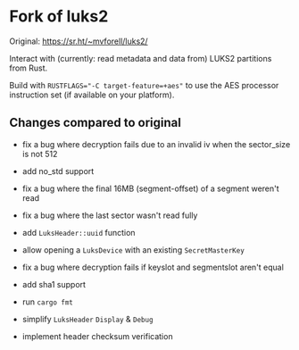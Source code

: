 # Fork of luks2

Original: https://sr.ht/~mvforell/luks2/

Interact with (currently: read metadata and data from) LUKS2 partitions from Rust.

Build with `RUSTFLAGS="-C target-feature=+aes"` to use the AES processor instruction set (if
available on your platform).

## Changes compared to original

* fix a bug where decryption fails due to an invalid iv when the sector_size is not 512
* add no_std support
* fix a bug where the final 16MB (segment-offset) of a segment weren't read
* fix a bug where the last sector wasn't read fully
* add `LuksHeader::uuid` function
* allow opening a `LuksDevice` with an existing `SecretMasterKey`
* fix a bug where decryption fails if keyslot and segmentslot aren't equal
* add sha1 support

* run `cargo fmt`
* simplify `LuksHeader` `Display` & `Debug`
* implement header checksum verification

